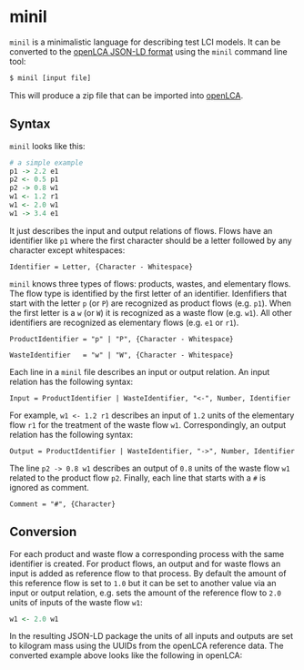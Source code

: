 # minil
`minil` is a minimalistic language for describing test LCI models. It can be
converted to the [openLCA JSON-LD format](https://github.com/GreenDelta/olca-schema)
using the `minil` command line tool:

```bash
$ minil [input file]
```

This will produce a zip file that can be imported into
[openLCA](http://www.openlca.org/).


## Syntax
`minil` looks like this:

```r
# a simple example
p1 -> 2.2 e1
p2 <- 0.5 p1
p2 -> 0.8 w1
w1 <- 1.2 r1
w1 <- 2.0 w1
w1 -> 3.4 e1
```

It just describes the input and output relations of flows. Flows have an
identifier like `p1` where the first character should be a letter followed
by any character except whitespaces:

```ebnf
Identifier = Letter, {Character - Whitespace}
```

`minil` knows three types of flows: products, wastes, and elementary flows. The
flow type is identified by the first letter of an identifier. Idenfifiers that
start with the letter `p` (or `P`) are recognized as product flows (e.g. `p1`).
When the first letter is a `w` (or `W`) it is recognized as a waste flow
(e.g. `w1`). All other identifiers are recognized as elementary flows
(e.g. `e1` or `r1`).

```ebnf
ProductIdentifier = "p" | "P", {Character - Whitespace}
```

```ebnf
WasteIdentifier   = "w" | "W", {Character - Whitespace}
```

Each line in a `minil` file describes an input or output relation. An input
relation has the following syntax:

```ebnf
Input = ProductIdentifier | WasteIdentifier, "<-", Number, Identifier
```

For example, `w1 <- 1.2 r1` describes an input of `1.2` units of the elementary
flow `r1` for the treatment of the waste flow `w1`. Correspondingly, an output
relation has the following syntax:

```ebnf
Output = ProductIdentifier | WasteIdentifier, "->", Number, Identifier
```

The line `p2 -> 0.8 w1` describes an output of `0.8` units of the waste flow 
`w1` related to the product flow `p2`. Finally, each line that starts with a
`#` is ignored as comment.

```ebnf
Comment = "#", {Character}
```


## Conversion
For each product and waste flow a corresponding process with the same identifier
is created. For product flows, an output and for waste flows an input is added
as reference flow to that process. By default the amount of this reference
flow is set to `1.0` but it can be set to another value via an input or
output relation, e.g. sets the amount of the reference flow to `2.0` units of
inputs of the waste flow `w1`:

```r
w1 <- 2.0 w1
```

In the resulting JSON-LD package the units of all inputs and outputs are set
to kilogram mass using the UUIDs from the openLCA reference data. The converted
example above looks like the following in openLCA:



